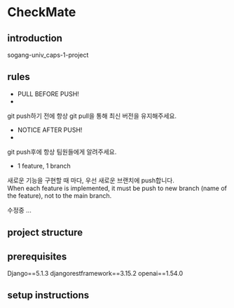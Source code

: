 # CheckMate
## introduction
sogang-univ_caps-1-project

## rules
* PULL BEFORE PUSH!
* 
git push하기 전에 항상 git pull을 통해 최신 버전을 유지해주세요.

* NOTICE AFTER PUSH!
* 
git push후에 항상 팀원들에게 알려주세요.

* 1 feature, 1 branch <br>

새로운 기능을 구현할 때 마다, 우선 새로운 브랜치에 push합니다. <br>
When each feature is implemented, it must be push to new branch (name of the feature), not to the main branch. <br>


수정중 ... <br>
## project structure

## prerequisites
Django==5.1.3
djangorestframework==3.15.2
openai==1.54.0

## setup instructions
   
